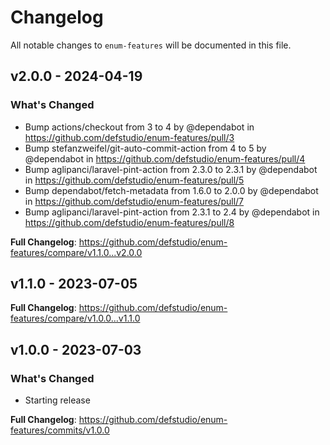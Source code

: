 # Changelog

All notable changes to `enum-features` will be documented in this file.

## v2.0.0 - 2024-04-19

### What's Changed

* Bump actions/checkout from 3 to 4 by @dependabot in https://github.com/defstudio/enum-features/pull/3
* Bump stefanzweifel/git-auto-commit-action from 4 to 5 by @dependabot in https://github.com/defstudio/enum-features/pull/4
* Bump aglipanci/laravel-pint-action from 2.3.0 to 2.3.1 by @dependabot in https://github.com/defstudio/enum-features/pull/5
* Bump dependabot/fetch-metadata from 1.6.0 to 2.0.0 by @dependabot in https://github.com/defstudio/enum-features/pull/7
* Bump aglipanci/laravel-pint-action from 2.3.1 to 2.4 by @dependabot in https://github.com/defstudio/enum-features/pull/8

**Full Changelog**: https://github.com/defstudio/enum-features/compare/v1.1.0...v2.0.0

## v1.1.0 - 2023-07-05

**Full Changelog**: https://github.com/defstudio/enum-features/compare/v1.0.0...v1.1.0

## v1.0.0 - 2023-07-03

### What's Changed

- Starting release

**Full Changelog**: https://github.com/defstudio/enum-features/commits/v1.0.0
